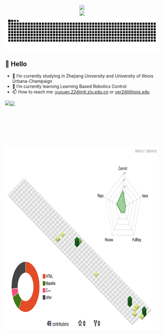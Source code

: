 <div align="center">
  <!-- dynamic typing effect 动态打字效果 -->
  <div>
    <a href="https://blog.sunguoqi.com/">
      <img src="https://readme-typing-svg.demolab.com?font=Fira+Code&pause=1000&width=435&lines=%22Hello,World!%22&center=true&size=27" />
    </a>
  </div>

  <!-- knock code pictures 敲代码的图片 -->
  <picture>
    <source media="(prefers-color-scheme: dark)" srcset="https://cdn.jsdelivr.net/gh/sun0225SUN/sun0225SUN/assets/images/coding.gif" />
    <source media="(prefers-color-scheme: light)" srcset="https://cdn.jsdelivr.net/gh/sun0225SUN/sun0225SUN/assets/images/developer.svg" height="225px" />
    <img src="https://cdn.jsdelivr.net/gh/sun0225SUN/sun0225SUN/assets/images/coding.gif" />
  </picture>
</div>

<div style="text-align: center">
<picture>
    <source media="(prefers-color-scheme: dark)" srcset="https://raw.githubusercontent.com/LYtingN/LYtingN/refs/heads/output/github-contribution-grid-snake-dark.svg">
    <source media="(prefers-color-scheme: light)" srcset="https://raw.githubusercontent.com/LYtingN/LYtingN/refs/heads/output/github-contribution-grid-snake.svg">
    <img alt="github contribution grid snake animation" src="https://raw.githubusercontent.com/LYtingN/LYtingN/refs/heads/output/github-contribution-grid-snake.svg">
</picture>
</div>

## 🙋 Hello

- 🔭 I’m currently studying in Zhejiang University and University of Illnois Urbana-Champaign
- 🌱 I’m currently learning Learning Based Robotics Control
- 📫 How to reach me: yuxuan.22@intl.zju.edu.cn or yer2@illinois.edu



<div>
<img align="left" img height="150px" src="https://github-readme-stats.vercel.app/api?username=LYtingN&hide_title=true&hide_border=true&show_icons=trueline_height=21&text_color=000&icon_color=000&bg_color=0,ea6161,ffc64d,fffc4d,52fa5a&theme=graywhite" /> </div>
<img align="center" img height="150px"  src="https://github-readme-stats.vercel.app/api/top-langs/?username=LYtingN&hide_title=true&hide_border=true&layout=compact&langs_count=6&text_color=000&icon_color=fff&bg_color=0,52fa5a,4dfcff,c64dff&theme=graywhite" /> </div>
 </div>
 
<!-- <div>
 <img align="center" img height="300" src="https://github-readme-activity-graph.vercel.app/graph?username=LYtingN&theme=react" /> 
</div>
-->

<div>
 <img align="center" img height="600" src="https://raw.githubusercontent.com/LYtingN/LYtingN/refs/heads/main/profile-3d-contrib/profile-green-animate.svg" /> 
</div>
